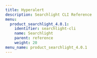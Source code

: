 ```yaml
---
title: Hyperalert
description: Searchlight CLI Reference
menu:
  product_searchlight_4.0.1:
    identifier: searchlight-cli
    name: Searchlight
    parent: reference
    weight: 20
menu_name: product_searchlight_4.0.1
---
```

